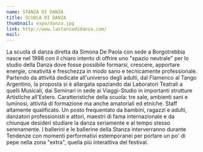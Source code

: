```yaml
---
name: STANZA DI DANZA
title: SCUOLA DI DANZA
thumbnail: expo/danza.jpg
link: http://www.lastanzadidanza.com/
mail:
---
```


La scuola di danza diretta da Simona De Paola con sede a Borgotrebbia nasce nel 1998  con il chiaro intento di offrire uno "spazio neutrale" per lo studio della Danza dove fosse possibile formarsi, crescere, apportare energie, creatività e freschezza in modo sano e tecnicamente professionale. Partendo da attività dedicate all'universo degli adulti, dal Flamenco al Tango Argentino, la proposta si è allargata spaziando dai Laboratori Teatrali a quelli Musicali, dai Seminari in sede ai Viaggi-Studio in importanti strutture Artistiche all'Estero. Caratteristiche della scuola: tre sale, ambienti sani e luminosi, attività di formazione ma anche amatoriali ed etniche. Staff altamente qualificato. Un posto frequentato da bambini, ragazzi e adulti, danzatori professionisti e attori, maestri di fama internazionale e da chiunque desideri studiare la danza seriamente e al tempo stesso serenamente.
I ballerini e le ballerine della Stanza interverranno durante Tendenze con momenti performativi estemporanei per portare un po' di pepe nella zona "extra", quella più interattiva del festival.
